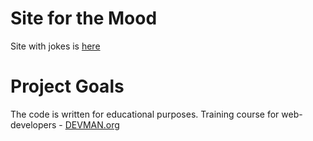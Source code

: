 # Site for the Mood

Site with jokes is [here](https://bdynamite.github.io/index.html)

# Project Goals

The code is written for educational purposes. Training course for web-developers - [DEVMAN.org](https://devman.org)
